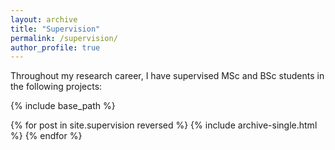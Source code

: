 ```yaml
---
layout: archive
title: "Supervision"
permalink: /supervision/
author_profile: true
---
```


<div class="wordwrap">Throughout my research career, I have supervised MSc and BSc students in the following projects:</a></div>

{% include base_path %}

{% for post in site.supervision reversed %}
  {% include archive-single.html %}
{% endfor %}
